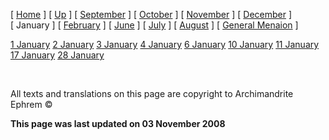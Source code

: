 \[ [Home](index.md) \] \[ [Up](menaion.md) \] \[ [September](sep-int.md) \] \[ [October](oct-int.md) \] \[ [November](nov-int.md) \] \[ [December](dec-int.md) \] \[ January \] \[ [February](february.md) \] \[ [June](Menaion-June.md) \] \[ [July](july1.md) \] \[ [August](aug.md) \] \[ [General Menaion](general.md) \]

[1 January](1january.md) [2 January](jan02.md) [3 January](3_january.md) [4 January](4_january.md) [6 January](6january.md) [10 January](10_january.md) [11 January](11_january.md) [17 January](17_january.md) [28 January](28_january.md)

 

All texts and translations on this page are copyright to Archimandrite Ephrem ©

**This page was last updated on 03 November 2008**
